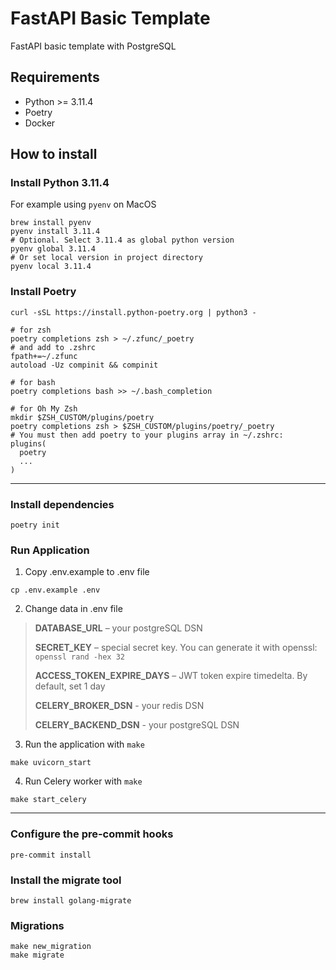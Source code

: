 # FastAPI Basic Template

FastAPI basic template with PostgreSQL

## Requirements

* Python >= 3.11.4
* Poetry
* Docker

## How to install

### Install Python 3.11.4

For example using `pyenv` on MacOS

```shell
brew install pyenv
pyenv install 3.11.4
# Optional. Select 3.11.4 as global python version
pyenv global 3.11.4
# Or set local version in project directory
pyenv local 3.11.4
```

### Install Poetry

```shell
curl -sSL https://install.python-poetry.org | python3 -

# for zsh
poetry completions zsh > ~/.zfunc/_poetry
# and add to .zshrc
fpath+=~/.zfunc
autoload -Uz compinit && compinit

# for bash
poetry completions bash >> ~/.bash_completion

# for Oh My Zsh
mkdir $ZSH_CUSTOM/plugins/poetry
poetry completions zsh > $ZSH_CUSTOM/plugins/poetry/_poetry
# You must then add poetry to your plugins array in ~/.zshrc:
plugins(
  poetry
  ...
)
```

---

### Install dependencies

```shell
poetry init
```

### Run Application

1. Copy .env.example to .env file

```shell
cp .env.example .env
```
2. Change data in .env file
> **DATABASE_URL** – your postgreSQL DSN
>
> **SECRET_KEY** – special secret key. You can generate it with openssl:
> ```openssl rand -hex 32```
>
> **ACCESS_TOKEN_EXPIRE_DAYS** – JWT token expire timedelta. By default, set 1 day
>
> **CELERY_BROKER_DSN** - your redis DSN
>
> **CELERY_BACKEND_DSN** - your postgreSQL DSN


3. Run the application with `make`
```shell
make uvicorn_start
```

4. Run Celery worker with `make`
```shell
make start_celery
```

---

### Configure the pre-commit hooks

```shell
pre-commit install
```

### Install the migrate tool

```shell
brew install golang-migrate
```

### Migrations

```shell
make new_migration
make migrate
```
